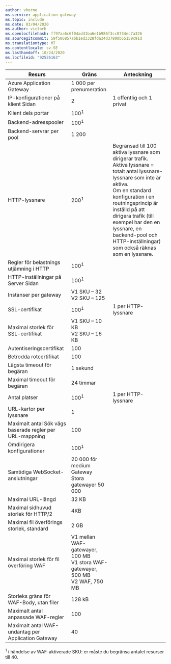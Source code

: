 ```yaml
---
author: vhorne
ms.service: application-gateway
ms.topic: include
ms.date: 03/04/2020
ms.author: victorh
ms.openlocfilehash: ff97aa6c6f04ad41ba6e1b986f3cc0734ec7a326
ms.sourcegitcommit: 59f506857abb1ed3328fda34d37800b55159c91d
ms.translationtype: MT
ms.contentlocale: sv-SE
ms.lasthandoff: 10/24/2020
ms.locfileid: "92526163"
---
```

| Resurs | Gräns | Anteckning |
| --- | --- | --- |
| Azure Application Gateway |1 000 per prenumeration | |
| IP-konfigurationer på klient Sidan |2 |1 offentlig och 1 privat |
| Klient dels portar |100<sup>1</sup> | |
| Backend-adresspooler |100<sup>1</sup> | |
| Backend-servrar per pool |1 200 | |
| HTTP-lyssnare |200<sup>1</sup> |Begränsad till 100 aktiva lyssnare som dirigerar trafik. Aktiva lyssnare = totalt antal lyssnare-lyssnare som inte är aktiva.<br>Om en standard konfiguration i en routningsprincip är inställd på att dirigera trafik (till exempel har den en lyssnare, en backend-pool och HTTP-inställningar) som också räknas som en lyssnare.|
| Regler för belastnings utjämning i HTTP |100<sup>1</sup> | |
| HTTP-inställningar på Server Sidan |100<sup>1</sup> | |
| Instanser per gateway |V1 SKU – 32<br>V2 SKU – 125 | |
| SSL-certifikat |100<sup>1</sup> |1 per HTTP-lyssnare |
| Maximal storlek för SSL-certifikat |V1 SKU – 10 KB<br>V2 SKU – 16 KB| |
| Autentiseringscertifikat |100 | |
| Betrodda rotcertifikat |100 | |
| Lägsta timeout för begäran |1 sekund | |
| Maximal timeout för begäran |24 timmar | |
| Antal platser |100<sup>1</sup> |1 per HTTP-lyssnare |
| URL-kartor per lyssnare |1 | |
| Maximalt antal Sök vägs baserade regler per URL-mappning|100||
| Omdirigera konfigurationer |100<sup>1</sup>| |
| Samtidiga WebSocket-anslutningar |20 000 för medium Gateway<br> Stora gatewayer 50 000| |
| Maximal URL-längd|32 KB| |
| Maximal sidhuvud storlek för HTTP/2 |4KB| |
| Maximal fil överförings storlek, standard |2 GB | |
| Maximal storlek för fil överföring WAF |V1 mellan WAF-gatewayer, 100 MB<br>V1 stora WAF-gatewayer, 500 MB<br>V2 WAF, 750 MB| |
| Storleks gräns för WAF-Body, utan filer|128 kB||
| Maximalt antal anpassade WAF-regler|100||
| Maximalt antal WAF-undantag per Application Gateway|40||

<sup>1</sup> i händelse av WAF-aktiverade SKU: er måste du begränsa antalet resurser till 40.
